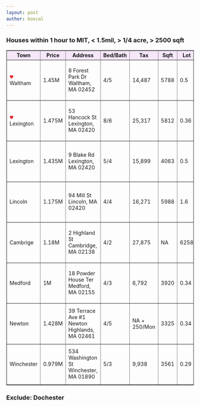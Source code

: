 ```yaml
---
layout: post
author: boscal
---
```

### Houses within 1 hour to MIT, < 1.5mil, > 1/4 acre, > 2500 sqft

<table border="1">
<tr>	
<th bgcolor="#f5e6fa">Town</th>
<th bgcolor="#f5e6fa">Price</th>
<th bgcolor="#f5e6fa">Address</th>
<th bgcolor="#f5e6fa">Bed/Bath</th>
<th bgcolor="#f5e6fa">Tax</th>
<th bgcolor="#f5e6fa">Sqft</th>
<th bgcolor="#f5e6fa">Lot</th>
<th bgcolor="#f5e6fa">YearBuilt</th>
<th bgcolor="#f5e6fa">ToMIT</th>
<th bgcolor="#f5e6fa">DatesOut</th>
<th bgcolor="#f5e6fa">Note</th>
<th bgcolor="#f5e6fa">Link</th>
<th bgcolor="#f5e6fa">Listing Agent</th>
</tr>

<tr>
<td><img src="/assets/images/like.png" width="10" height="10"/><br>Waltham</td>
<td>1.45M</td>
<td>8 Forest Park Dr<br>Waltham, MA 02452</td>
<td>4/5</td>
<td>14,487</td>
<td>5788</td>
<td>0.5</td>
<td>1987</td>
<td>22 min</td>
<td>2/5/2020</td>
<td>Back to market.<br>Est 1.42M</td>
<td><a href="https://www.zillow.com/homedetails/8-Forest-Park-Dr-Waltham-MA-02452/56540381_zpid/" target="_blank"><img src="/assets/images/Waltham_8ForestParkDr.png" width="150" height="100"></a></td>
<td>Lori Orchanian<br>Lori.Orchanian@NEMoves.com<br>(617) 413-6770</td>
</tr>
 
<tr>
<td><img src="/assets/images/like.png" width="10" height="10"/><br>Lexington</td>
<td>1.475M</td>
<td>53 Hancock St<br>Lexington, MA 02420</td>
<td>8/6</td>
<td>25,317</td>
<td>5812</td>
<td>0.36</td>
<td>1840</td>
<td>24 min</td>
<td>4/10/2020</td>
<td>Est 1.45M<br>From 1.75M<br>107 saves</td>
<td><a href="https://www.zillow.com/homedetails/53-Hancock-St-Lexington-MA-02420/56494640_zpid/" target="_blank"><img src="/assets/images/Lexington_53HancockSt.png" width="150" height="100"></a></td>
<td>Elizabeth Crampton<br>781.389.4400</td>
</tr> 

<tr>
<td>Lexington</td>
<td>1.435M</td>
<td>9 Blake Rd<br>Lexington, MA 02420</td>
<td>5/4</td>
<td>15,899</td>
<td>4063</td>
<td>0.5</td>
<td>1840</td>
<td>24 min</td>
<td>4/6/2020</td>
<td>Est 1.41M</td>
<td><a href="https://www.zillow.com/homedetails/9-Blake-Rd-Lexington-MA-02420/56495584_zpid/" target="_blank"><img src="/assets/images/Lexington_9BlakeRd.png" width="150" height="100"></a></td>
<td></td>
</tr> 

<tr>
<td>Lincoln</td>
<td>1.175M</td>
<td>94 Mill St<br>Lincoln, MA 02420</td>
<td>4/4</td>
<td>16,271</td>
<td>5988</td>
<td>1.6</td>
<td>1979</td>
<td>21 min</td>
<td>4/6/2020</td>
<td>Est 1.41M<br>-50k 4/6</td>
<td><a href="https://www.zillow.com/homedetails/94-Mill-St-Lincoln-MA-01773/57082463_zpid/" target="_blank"><img src="/assets/images/Lexington_9BlakeRd.png" width="150" height="100"></a></td>
<td></td>
</tr> 
	

<tr>
<td>Cambrige</td>
<td>1.18M</td>
<td>2 Highland St<br>Cambridge, MA 02138</td>
<td>4/2</td>
<td>27,875</td>
<td>NA</td>
<td>6258</td>
<td>1866</td>
<td>9 min</td>
<td>3/12/2020</td>
<td>Est 1.2M</td>
<td><a href="https://www.zillow.com/homedetails/2-Highland-St-Cambridge-MA-02138/56438933_zpid/?" target="_blank"><img src="/assets/images/Cambridge_2HighlandSt.png" width="150" height="100"></a></td>
<td></td>
</tr>

<tr>
<td>Medford</td>
<td>1M</td>
<td>18 Powder House Ter<br>Medford, MA 02155</td>
<td>4/3</td>
<td>6,792</td>
<td>3920</td>
<td>0.34</td>
<td>1960</td>
<td>15 min</td>
<td>4/8/2020</td>
<td>Est 0.9M</td>
<td><a href="https://www.zillow.com/homedetails/18-Powder-House-Ter-Medford-MA-02155/56278225_zpid/?" target="_blank"><img src="/assets/images/Medford_18PowderHouseTer.png" width="150" height="100"></a></td>
<td></td>
</tr>

<tr>
<td>Newton</td>
<td>1.428M</td>
<td>39 Terrace Ave #1<br>Newton Highlands, MA 02461</td>
<td>4/5</td>
<td>NA + <br>250/Mon</td>
<td>3325</td>
<td>0.34</td>
<td>1885</td>
<td>19 min</td>
<td>3/14/2020</td>
<td>Est 1.4M</td>
<td><a href="https://www.zillow.com/homedetails/39-Terrace-Ave-1-Newton-Highlands-MA-02461/2080548453_zpid/?" target="_blank"><img src="/assets/images/NewtonHighlands_39TerraceAve.png" width="150" height="100"></a></td>
<td></td>
</tr>
 
<tr>
<td>Winchester</td>
<td>0.979M</td>
<td>534 Washington St<br>Winchester, MA 01890</td>
<td>5/3</td>
<td>9,938</td>
<td>3561</td>
<td>0.29</td>
<td>1932</td>
<td>19 min</td>
<td>4/4/2020</td>
<td>Est 1M.<br>Basement Beds</td>
<td><a href="https://www.zillow.com/homedetails/534-Washington-St-Winchester-MA-01890/56379003_zpid/" target="_blank"><img src="/assets/images/Winchester_534WashingtonSt.png" width="150" height="100"></a></td>
<td></td>
</tr>	
		
</table>

### Exclude: Dochester
